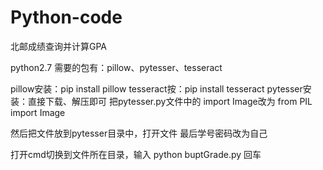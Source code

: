 # Python-code

北邮成绩查询并计算GPA

python2.7
需要的包有：pillow、pytesser、tesseract

pillow安装：pip install pillow
tesseract按：pip install tesseract
pytesser安装：直接下载、解压即可    把pytesser.py文件中的     import Image改为 from PIL import Image

然后把文件放到pytesser目录中，打开文件   最后学号密码改为自己

打开cmd切换到文件所在目录，输入  python buptGrade.py  回车
